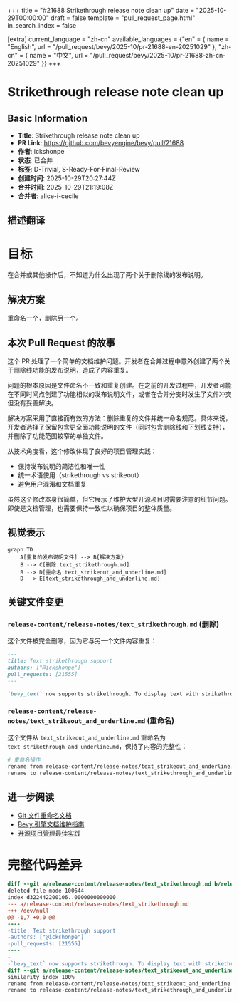 +++
title = "#21688 Strikethrough release note clean up"
date = "2025-10-29T00:00:00"
draft = false
template = "pull_request_page.html"
in_search_index = false

[extra]
current_language = "zh-cn"
available_languages = {"en" = { name = "English", url = "/pull_request/bevy/2025-10/pr-21688-en-20251029" }, "zh-cn" = { name = "中文", url = "/pull_request/bevy/2025-10/pr-21688-zh-cn-20251029" }}
+++

# Strikethrough release note clean up

## Basic Information
- **Title**: Strikethrough release note clean up
- **PR Link**: https://github.com/bevyengine/bevy/pull/21688
- **作者**: ickshonpe
- **状态**: 已合并
- **标签**: D-Trivial, S-Ready-For-Final-Review
- **创建时间**: 2025-10-29T20:27:44Z
- **合并时间**: 2025-10-29T21:19:08Z
- **合并者**: alice-i-cecile

## 描述翻译

# 目标

在合并或其他操作后，不知道为什么出现了两个关于删除线的发布说明。

## 解决方案

重命名一个，删除另一个。

## 本次 Pull Request 的故事

这个 PR 处理了一个简单的文档维护问题。开发者在合并过程中意外创建了两个关于删除线功能的发布说明，造成了内容重复。

问题的根本原因是文件命名不一致和重复创建。在之前的开发过程中，开发者可能在不同时间点创建了功能相似的发布说明文件，或者在合并分支时发生了文件冲突但没有妥善解决。

解决方案采用了直接而有效的方法：删除重复的文件并统一命名规范。具体来说，开发者选择了保留包含更全面功能说明的文件（同时包含删除线和下划线支持），并删除了功能范围较窄的单独文件。

从技术角度看，这个修改体现了良好的项目管理实践：
- 保持发布说明的简洁性和唯一性
- 统一术语使用（strikethrough vs strikeout）
- 避免用户混淆和文档重复

虽然这个修改本身很简单，但它展示了维护大型开源项目时需要注意的细节问题。即使是文档管理，也需要保持一致性以确保项目的整体质量。

## 视觉表示

```mermaid
graph TD
    A[重复的发布说明文件] --> B{解决方案}
    B --> C[删除 text_strikethrough.md]
    B --> D[重命名 text_strikeout_and_underline.md]
    D --> E[text_strikethrough_and_underline.md]
```

## 关键文件变更

### `release-content/release-notes/text_strikethrough.md` (删除)

这个文件被完全删除，因为它与另一个文件内容重复：

```markdown
---
title: Text strikethrough support
authors: ["@ickshonpe"]
pull_requests: [21555]
---

`bevy_text` now supports strikethrough. To display text with strikethrough, just add the `Strikethrough` component to any `Text`, `Text2d`, or `TextSpan` entity.
```

### `release-content/release-notes/text_strikeout_and_underline.md` (重命名)

这个文件从 `text_strikeout_and_underline.md` 重命名为 `text_strikethrough_and_underline.md`，保持了内容的完整性：

```bash
# 重命名操作
rename from release-content/release-notes/text_strikeout_and_underline.md
rename to release-content/release-notes/text_strikethrough_and_underline.md
```

## 进一步阅读

- [Git 文件重命名文档](https://git-scm.com/docs/git-mv)
- [Bevy 引擎文档维护指南](https://github.com/bevyengine/bevy/blob/main/docs/CONTRIBUTING.md)
- [开源项目管理最佳实践](https://opensource.guide/)

# 完整代码差异

```diff
diff --git a/release-content/release-notes/text_strikethrough.md b/release-content/release-notes/text_strikethrough.md
deleted file mode 100644
index d322442200106..0000000000000
--- a/release-content/release-notes/text_strikethrough.md
+++ /dev/null
@@ -1,7 +0,0 @@
----
-title: Text strikethrough support
-authors: ["@ickshonpe"]
-pull_requests: [21555]
----
-
-`bevy_text` now supports strikethrough. To display text with strikethrough, just add the `Strikethrough` component to any `Text`, `Text2d`, or `TextSpan` entity.
diff --git a/release-content/release-notes/text_strikeout_and_underline.md b/release-content/release-notes/text_strikethrough_and_underline.md
similarity index 100%
rename from release-content/release-notes/text_strikeout_and_underline.md
rename to release-content/release-notes/text_strikethrough_and_underline.md
```